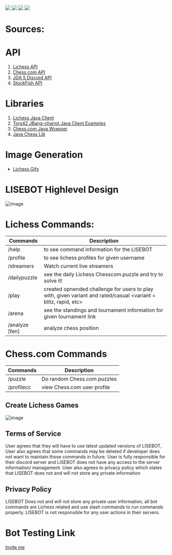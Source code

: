 ![](https://img.shields.io/badge/Status-Verified%20Discord%20Bot-brightgreen)
![](https://img.shields.io/badge/Status-Online-brightgreen)
![](https://img.shields.io/badge/Discord%20API-JDA-purple)
![](https://img.shields.io/badge/Available%20On-Discord%20App%20Directory%20-blue)
# Sources:

# API

 1. [Lichess API](https://lichess.org/api) 
 2. [Chess.com API](https://github.com/sornerol/chess-com-pubapi-java-wrapper)
 3. [JDA 5 Discord API](https://github.com/DV8FromTheWorld/JDA)
 4. [StockFish API](https://stockfish.online/)

# Libraries

 1. [Lichess Java Client](https://github.com/tors42/chariot) 
 2. [Tors42 JBang-chariot Java Client Examples](https://github.com/tors42/jbang-chariot)
 3. [Chess.com Java Wrapper](https://github.com/sornerol/chess-com-pubapi-java-wrapper)
 4. [Java Chess Lib](https://github.com/bhlangonijr/chesslib)

# Image Generation
- [Lichess Gifs](https://github.com/lichess-org/lila-gif)

# LISEBOT Highlevel Design
![image](https://www.linkpicture.com/q/autodraw-2022-09-24.png)
 

# Lichess Commands:
| Commands                   | Description |
|----------------------------| ----------- |
| /help                      | to see command information for the LISEBOT       |
| /profile                   | to see lichess profiles for given username       |
| /streamers                 | Watch current live streamers |
| /dailypuzzle               | see the daily Lichess Chesscom.puzzle and try to solve it! |
| /play                      | created opnended challenge for users to play with, given variant and rated/casual <variant = blitz, rapid, etc> |
| /arena <Lichess arena URL> | see the standings and tournament information for given tournament link|
| /analyze [fen]             | analyze chess position |


# Chess.com Commands
| Commands     | Description |
| ----------- | ----------- |
| /puzzle      | Do random Chess.com puzzles     |
| /profilecc   | view Chess.com user profile     |


## Create Lichess Games


![image](https://www.linkpicture.com/q/Screen-Shot-2022-09-24-at-5.16.24-PM.png)
 

## Terms of Service
User agrees that they will have to use latest updated versions of LISEBOT, User also agrees that some commands may be deleted if developer does not want to maintain those commands in future. User is fully responsible for their discord server and LISEBOT does not have any access to the server information/ management. User also agrees to privacy policy which states that LISEBOT does not and will not store any private information

## Privacy Policy
LISEBOT Does not and will not store any private user information, all bot commands are Lichess related and use slash commands to run commands properly. LISEBOT is not responsible for any user actions in their servers.

# Bot Testing Link
[Invite me](https://discord.com/oauth2/authorize?client_id=930544707300393021&permissions=8&scope=bot%20applications.commands)


